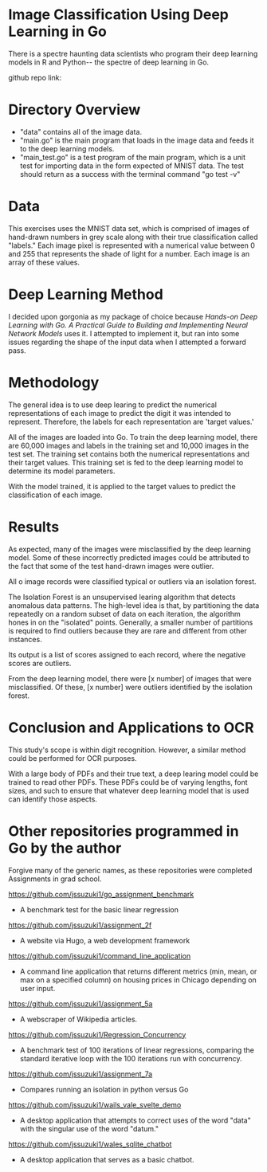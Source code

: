 # Image Classification Using Deep Learning in Go

There is a spectre haunting data scientists who program their deep learning models in R and Python-- the spectre of deep learning in Go.

github repo link: 

# Directory Overview

- "data" contains all of the image data.
- "main.go" is the main program that loads in the image data and feeds it to the deep learning models.
- "main_test.go" is a test program of the main program, which is a unit test for importing data in the form expected of MNIST data. The test should return as a success with the terminal command "go test -v"

# Data

This exercises uses the MNIST data set, which is comprised of images of hand-drawn numbers in grey scale along with their true classification called "labels." Each image pixel is represented with a numerical value between 0 and 255 that represents the shade of light for a number. Each image is an array of these values.

# Deep Learning Method

I decided upon gorgonia as my package of choice because *Hands-on Deep Learning with Go. A Practical Guide to Building and Implementing Neural Network Models* uses it. I attempted to implement it, but ran into some issues regarding the shape of the input data when I attempted a forward pass.

# Methodology

The general idea is to use deep learing to predict the numerical representations of each image to predict the digit it was intended to represent. Therefore, the labels for each representation are 'target values.'

All of the images are loaded into Go. To train the deep learning model, there are 60,000 images and labels in the training set and 10,000 images in the test set. The training set contains both the numerical representations and their target values. This training set is fed to the deep learning model to determine its model parameters.

With the model trained, it is applied to the target values to predict the classification of each image.

# Results

As expected, many of the images were misclassified by the deep learning model. Some of these incorrectly predicted images could be attributed to the fact that some of the test hand-drawn images were outlier. 

All o image records were classified typical or outliers via an isolation forest. 

The Isolation Forest is an unsupervised learing algorithm that detects anomalous data patterns. The high-level idea is that, by partitioning the data repeatedly on a random subset of data on each iteration, the algorithm hones in on the "isolated" points. Generally, a smaller number of partitions is required to find outliers because they are rare and different from other instances.

Its output is a list of scores assigned to each record, where the negative scores are outliers.

From the deep learning model, there were [x number] of images that were misclassified. Of these, [x number] were outliers identified by the isolation forest.

# Conclusion and Applications to OCR

This study's scope is within digit recognition. However, a similar method could be performed for OCR purposes.

With a large body of PDFs and their true text, a deep learing model could be trained to read other PDFs. These PDFs could be of varying lengths, font sizes, and such to ensure that whatever deep learning model that is used can identify those aspects.


# Other repositories programmed in Go by the author

Forgive many of the generic names, as these repositories were completed Assignments in grad school. 

https://github.com/jssuzuki1/go_assignment_benchmark
- A benchmark test for the basic linear regression

https://github.com/jssuzuki1/assignment_2f
- A website via Hugo, a web development framework

https://github.com/jssuzuki1/command_line_application
- A command line application that returns different metrics (min, mean, or max on a specified column) on housing prices in Chicago depending on user input.

https://github.com/jssuzuki1/assignment_5a
- A webscraper of Wikipedia articles.

https://github.com/jssuzuki1/Regression_Concurrency
- A benchmark test of 100 iterations of linear regressions, comparing the standard iterative loop with the 100 iterations run with concurrency.

https://github.com/jssuzuki1/assignment_7a 
- Compares running an isolation in python versus Go

https://github.com/jssuzuki1/wails_vale_svelte_demo
- A desktop application that attempts to correct uses of the word "data" with the singular use of the word "datum."

https://github.com/jssuzuki1/wales_sqlite_chatbot
- A desktop application that serves as a basic chatbot.